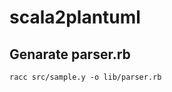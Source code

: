 scala2plantuml
================

Genarate parser.rb
--------------------
```
racc src/sample.y -o lib/parser.rb
```
